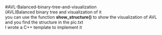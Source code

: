 #AVL-Balanced-binary-tree-and-visualization
 <br>
(AVL)Balanced binary tree and visualization of it  <br>
you can use the function **show_structure()** to show the visualization of AVL  <br>
and you find the structure in the pic.txt <br>
I wrote a C++ template to implement it   <br>
